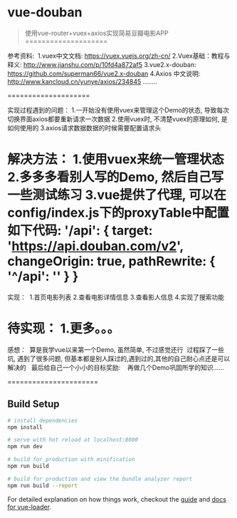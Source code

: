 # vue-douban

> 使用vue-router+vuex+axios实现简易豆瓣电影APP
====================

参考资料:
  1.vuex中文文档: https://vuex.vuejs.org/zh-cn/
  2.Vuex基础：教程与释义: http://www.jianshu.com/p/10fd4a872af5
  3.vue2.x-douban: https://github.com/superman66/vue2.x-douban
  4.Axios 中文说明: http://www.kancloud.cn/yunye/axios/234845
  ........

====================

实现过程遇到的问题：
  1.一开始没有使用vuex来管理这个Demo的状态, 导致每次切换界面axios都要重新请求一次数据
  2.使用vuex时, 不清楚vuex的原理如何, 是如何使用的
  3.axios请求数据数据的时候需要配置请求头

解决方法：
  1.使用vuex来统一管理状态
  2.多多多看别人写的Demo, 然后自己写一些测试练习
  3.vue提供了代理, 可以在config/index.js下的proxyTable中配置如下代码:
      '/api': {
        target: 'https://api.douban.com/v2',
        changeOrigin: true,
        pathRewrite: {
          '^/api': ''
        }
      }
=====================
实现：
  1.首页电影列表
  2.查看电影详情信息
  3.查看影人信息
  4.实现了搜索功能

待实现：
  1.更多。。。
  
======================
感想：
  算是我学vue以来第一个Demo, 虽然简单, 不过感觉还行
  过程踩了一些坑, 遇到了很多问题, 但基本都是别人踩过的,遇到过的,其他的自己耐心点还是可以解决的
  
  最后给自己一个小小的目标奖励: 
    再做几个Demo巩固所学的知识......


======================
## Build Setup

``` bash
# install dependencies
npm install

# serve with hot reload at localhost:8080
npm run dev

# build for production with minification
npm run build

# build for production and view the bundle analyzer report
npm run build --report
```

For detailed explanation on how things work, checkout the [guide](http://vuejs-templates.github.io/webpack/) and [docs for vue-loader](http://vuejs.github.io/vue-loader).
